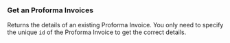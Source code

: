 ### Get an Proforma Invoices

Returns the details of an existing Proforma Invoice. You only need to specify the unique
`id` of the Proforma Invoice to get the correct details.
